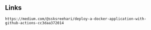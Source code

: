 ## Links
```
https://medium.com/@ssksreehari/deploy-a-docker-application-with-github-actions-cc3daa372014
```
